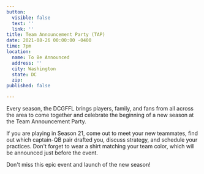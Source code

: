 ```yaml
---
button:
  visible: false
  text: ''
  link: ''
title: Team Announcement Party (TAP)
date: 2021-08-26 00:00:00 -0400
time: 7pm
location:
  name: To Be Announced
  address: ''
  city: Washington
  state: DC
  zip: 
published: false

---
```

Every season, the DCGFFL brings players, family, and fans from all across the area to come together and celebrate the beginning of a new season at the Team Announcement Party.

If you are playing in Season 21, come out to meet your new teammates, find out which captain-QB pair drafted you, discuss strategy, and schedule your practices. Don't forget to wear a shirt matching your team color, which will be announced just before the event.  

Don't miss this epic event and launch of the new season!